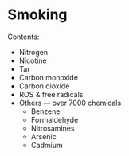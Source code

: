 # Smoking

Contents:
* Nitrogen
* Nicotine
* Tar
* Carbon monoxide
* Carbon dioxide
* ROS & free radicals
* Others — over 7000 chemicals
    * Benzene
    * Formaldehyde
    * Nitrosamines
    * Arsenic
    * Cadmium
